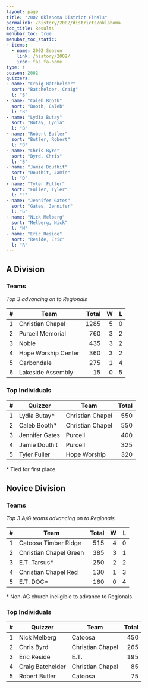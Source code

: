 ```yaml
---
layout: page
title: "2002 Oklahoma District Finals"
permalink: /history/2002/districts/oklahoma
toc_title: Results
menubar_toc: true
menubar_toc_static:
- items:
  - name: 2002 Season
    link: /history/2002/
    icon: fas fa-home
type: t
season: 2002
quizzers:
- name: "Craig Batchelder"
  sort: "Batchelder, Craig"
  l: "B"
- name: "Caleb Booth"
  sort: "Booth, Caleb"
  l: "B"
- name: "Lydia Butay"
  sort: "Butay, Lydia"
  l: "B"
- name: "Robert Butler"
  sort: "Butler, Robert"
  l: "B"
- name: "Chris Byrd"
  sort: "Byrd, Chris"
  l: "B"
- name: "Jamie Douthit"
  sort: "Douthit, Jamie"
  l: "D"
- name: "Tyler Fuller"
  sort: "Fuller, Tyler"
  l: "F"
- name: "Jennifer Gates"
  sort: "Gates, Jennifer"
  l: "G"
- name: "Nick Melberg"
  sort: "Melberg, Nick"
  l: "M"
- name: "Eric Reside"
  sort: "Reside, Eric"
  l: "R"
---
```


## A Division

### Teams

*Top 3 advancing on to Regionals*

|    # | Team                | Total |    W |    L |
| ---: | ------------------- | ----: | ---: | ---: |
|    1 | Christian Chapel    |  1285 |    5 |    0 |
|    2 | Purcell Memorial    |   760 |    3 |    2 |
|    3 | Noble               |   435 |    3 |    2 |
|    4 | Hope Worship Center |   360 |    3 |    2 |
|    5 | Carbondale          |   275 |    1 |    4 |
|    6 | Lakeside Assembly   |    15 |    0 |    5 |

### Top Individuals

|    # | Quizzer        | Team             | Total |
| ---: | -------------- | ---------------- | ----: |
|    1 | Lydia Butay*   | Christian Chapel |   550 |
|    2 | Caleb Booth*   | Christian Chapel |   550 |
|    3 | Jennifer Gates | Purcell          |   400 |
|    4 | Jamie Douthit  | Purcell          |   325 |
|    5 | Tyler Fuller   | Hope Worship     |   320 |

\* Tied for first place.

## Novice Division

### Teams

*Top 3 A/G teams advancing on to Regionals*

|    # | Team                   | Total |    W |    L |
| ---: | ---------------------- | ----: | ---: | ---: |
|    1 | Catoosa Timber Ridge   |   515 |    4 |    0 |
|    2 | Christian Chapel Green |   385 |    3 |    1 |
|    3 | E.T. Tarsus*           |   250 |    2 |    2 |
|    4 | Christian Chapel Red   |   130 |    1 |    3 |
|    5 | E.T. DOC*              |   160 |    0 |    4 |

\* Non-AG church ineligible to advance to Regionals.

### Top Individuals

|    # | Quizzer          | Team             | Total |
| ---: | ---------------- | ---------------- | ----: |
|    1 | Nick Melberg     | Catoosa          |   450 |
|    2 | Chris Byrd       | Christian Chapel |   265 |
|    3 | Eric Reside      | E.T.             |   195 |
|    4 | Craig Batchelder | Christian Chapel |    85 |
|    5 | Robert Butler    | Catoosa          |    75 |
